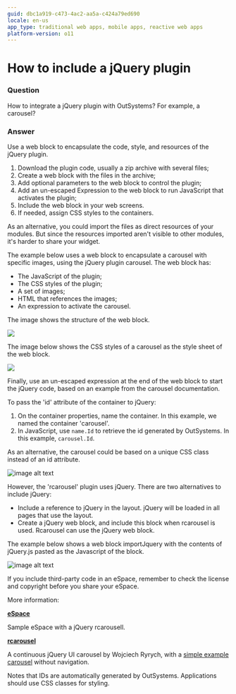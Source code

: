 ```yaml
---
guid: dbc1a919-c473-4ac2-aa5a-c424a79ed690
locale: en-us
app_type: traditional web apps, mobile apps, reactive web apps
platform-version: o11
---
```


# How to include a jQuery plugin

### Question

How to integrate a jQuery plugin with OutSystems? For example, a carousel?

### Answer

Use a web block to encapsulate the code, style, and resources of the jQuery plugin.

1. Download the plugin code, usually a zip archive with several files;
1. Create a web block with the files in the archive;
1. Add optional parameters to the web block to control the plugin;
1. Add an un-escaped Expression to the web block to run JavaScript that activates the plugin;
1. Include the web block in your web screens.
1. If needed, assign CSS styles to the containers.

<div class="info" markdown="1">

As an alternative, you could import the files as direct resources of your modules. But since the resources imported aren't visible to other modules, it's harder to share your widget.
</div>

​The example below uses a web block to encapsulate a carousel with specific images, using the jQuery plugin carousel. The web block has:

* The JavaScript of the plugin;
* The CSS styles of the plugin;
* A set of images;
* HTML that references the images;
* An expression to activate the carousel.

The image shows the structure of the web block.

![](images/How-to-include-a-jQuery-plugin_0.png)

The image below shows the CSS styles of a carousel as the style sheet of the web block.

![](images/How-to-include-a-jQuery-plugin_1.png)

Finally, use an un-escaped expression at the end of the web block to start the jQuery code, based on an example from the carousel documentation.

To pass the 'id' attribute of the container to jQuery:

1. On the container properties, name the container. In this example, we named the container 'carousel'.
1. In JavaScript, use `name.Id` to retrieve the id generated by OutSystems. In this example, `carousel.Id`.

As an alternative, the carousel could be based on a unique CSS class instead of an id attribute.

![image alt text](images/How-to-include-a-jQuery-plugin_2.png)

However, the 'rcarousel' plugin uses jQuery. There are two alternatives to include jQuery:

* Include a reference to jQuery in the layout. jQuery will be loaded in all pages that use the layout.
* Create a jQuery web block, and include this block when rcarousel is used. Rcarousel can use the jQuery web block.

The example below shows a web block importJquery with the contents of jQuery.js pasted as the Javascript of the block.

![image alt text](images/How-to-include-a-jQuery-plugin_3.png)

<div class="warning" markdown="1">

If you include third-party code in an eSpace, remember to check the license and copyright before you share your eSpace.
</div>


More information:

[**eSpace**](https://success.outsystems.com/@api/deki/files/1512/JQueryrcarrousel.oml?revision=1 "https://success.outsystems.com/@api/deki/files/1512/JQueryrcarrousel.oml?revision=1")

Sample eSpace with a jQuery rcarousell.

[**rcarousel**](http://ryrych.github.com/rcarousel/)

A continuous jQuery UI carousel by Wojciech Ryrych, with a [simple example carousel](http://ryrych.github.com/rcarousel/examples/simple.html) without navigation.


Notes that IDs are automatically generated by OutSystems. Applications should use CSS classes for styling.
